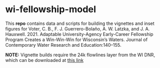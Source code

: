 # wi-fellowship-model

This **repo** contains data and scripts for building the vignettes and inset figures for Voter, C. B., F. J. Guerrero-Bolaño, A. W. Latzka, and J. A. Hauxwell. 2021. Adaptable University-Agency Early-Career Fellowship Program Creates a Win-Win-Win for Wisconsin’s Waters. Journal of Contemporary Water Research and Education:140–155.


**NOTE:** Vignette builds require the 24k flowlines layer from the WI DNR, which can be downloaded at [this link](https://data-wi-dnr.opendata.arcgis.com/datasets/wi-dnr::24k-hydro-flowlines-rivers-streams/about)
